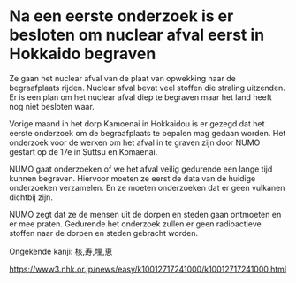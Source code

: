 # Na een eerste onderzoek is er besloten om nuclear afval eerst in Hokkaido begraven

Ze gaan het nuclear afval van de plaat van opwekking naar de begraafplaats rijden. Nuclear afval bevat veel stoffen die straling uitzenden. Er is een plan om het nuclear afval diep te begraven maar het land heeft nog niet besloten waar.

Vorige maand in het dorp Kamoenai in Hokkaidou is er gezegd dat het eerste onderzoek om de begraafplaats te bepalen mag gedaan worden. Het onderzoek voor de werken om het afval in te graven zijn door NUMO gestart op de 17e in Suttsu en Komaenai.

NUMO gaat onderzoeken of we het afval veilig gedurende een lange tijd kunnen begraven. Hiervoor moeten ze eerst de data van de huidige onderzoeken verzamelen. En ze moeten onderzoeken dat er geen vulkanen dichtbij zijn.

NUMO zegt dat ze de mensen uit de dorpen en steden gaan ontmoeten en er mee praten. Gedurende het onderzoek zullen er geen radioactieve stoffen naar de dorpen en steden gebracht worden.

Ongekende kanji: 核,寿,埋,恵

<https://www3.nhk.or.jp/news/easy/k10012717241000/k10012717241000.html>
